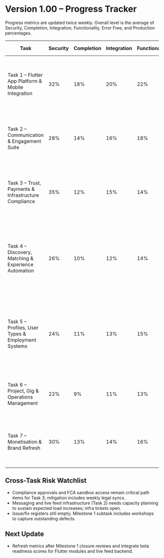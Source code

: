 # Version 1.00 – Progress Tracker

Progress metrics are updated twice weekly. Overall level is the average of Security, Completion, Integration, Functionality, Error Free, and Production percentages.

| Task | Security | Completion | Integration | Functionality | Error Free | Production | Overall | Commentary |
| --- | --- | --- | --- | --- | --- | --- | --- | --- |
| Task 1 – Flutter App Platform & Mobile Integration | 32% | 18% | 20% | 22% | 24% | 16% | 22% | Monorepo scaffolded, auth spike complete; awaiting full module implementation and CI hardening. |
| Task 2 – Communication & Engagement Suite | 28% | 14% | 16% | 18% | 20% | 12% | 18% | Messaging refactor design ready; live feed ranking prototype pending backend deployment. |
| Task 3 – Trust, Payments & Infrastructure Compliance | 35% | 12% | 15% | 14% | 18% | 10% | 17% | Escrow vendor contract drafted; compliance workshops scheduled, Cloudflare R2 infra request in review. |
| Task 4 – Discovery, Matching & Experience Automation | 26% | 10% | 12% | 14% | 16% | 8% | 14% | Meilisearch POC running locally; auto-assign requirements captured; Experience Launchpad and Volunteers hub UX ready for stakeholder review. |
| Task 5 – Profiles, User Types & Employment Systems | 24% | 11% | 13% | 15% | 17% | 9% | 15% | Profile schema proposal under review; ATS scope validated; jobs board, launchpad, and volunteer data models queued for migration sign-off. |
| Task 6 – Project, Gig & Operations Management | 22% | 9% | 11% | 13% | 15% | 7% | 13% | Project module wireframes approved; gig analytics requirements pending data sign-off. |
| Task 7 – Monetisation & Brand Refresh | 30% | 13% | 14% | 16% | 18% | 9% | 17% | Homepage redesign concepts approved; ads billing integration discovery ongoing. |

## Cross-Task Risk Watchlist
- Compliance approvals and FCA sandbox access remain critical path items for Task 3; mitigation includes weekly legal syncs.
- Messaging and live feed infrastructure (Task 2) needs capacity planning to sustain expected load increases; infra tickets open.
- Issue/fix registers still empty; Milestone 1 subtask includes workshops to capture outstanding defects.

## Next Update
- Refresh metrics after Milestone 1 closure reviews and integrate beta readiness scores for Flutter modules and live feed backend.
